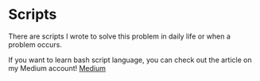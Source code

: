 # Scripts

There are scripts I wrote to solve this problem in daily life or when a problem occurs.

If you want to learn bash script language, you can check out the article on my Medium account! [Medium](https://medium.com/@didem.kis/bash-scri̇pt-di̇li̇-e2fc51cbe3e3)
